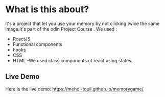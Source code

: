# What is this about?
it's a project that let you use your memory by not clicking twice the same image.It's part of the odin Project Course .
We used :
- ReactJS
- Functional components
- hooks
- CSS
- HTML
-We used class components of react using states.
## Live Demo
Here is the live demo: https://mehdi-touil.github.io/memorygame/


